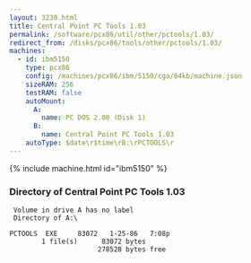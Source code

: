 ```yaml
---
layout: 3230.html
title: Central Point PC Tools 1.03
permalink: /software/pcx86/util/other/pctools/1.03/
redirect_from: /disks/pcx86/tools/other/pctools/1.03/
machines:
  - id: ibm5150
    type: pcx86
    config: /machines/pcx86/ibm/5150/cga/64kb/machine.json
    sizeRAM: 256
    testRAM: false
    autoMount:
      A:
        name: PC DOS 2.00 (Disk 1)
      B:
        name: Central Point PC Tools 1.03
    autoType: $date\r$time\rB:\rPCTOOLS\r
---
```


{% include machine.html id="ibm5150" %}

### Directory of Central Point PC Tools 1.03

     Volume in drive A has no label
     Directory of A:\

    PCTOOLS  EXE     83072   1-25-86   7:08p
            1 file(s)      83072 bytes
                          278528 bytes free
